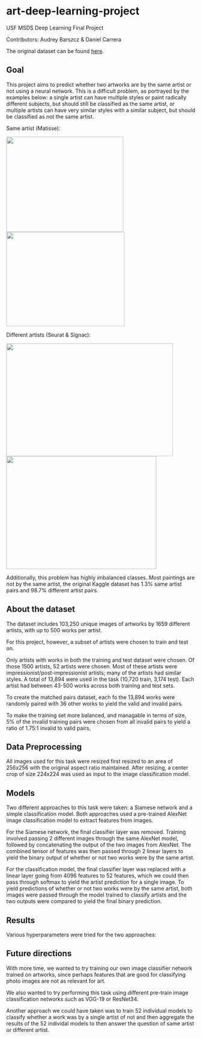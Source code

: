 # art-deep-learning-project
USF MSDS Deep Learning Final Project

Contributors: Audrey Barszcz & Daniel Carrera

The original dataset can be found [here](https://www.kaggle.com/c/painter-by-numbers/data).

## Goal
This project aims to predict whether two artworks are by the same artist or not using a neural network. This is a difficult problem, as portrayed by the examples below: a single artist can have multiple styles or paint radically different subjects, but should still be classified as the same artist, or multiple artists can have very similar styles with a similar subject, but should be classified as not the same artist.

Same artist (Matisse):

<img src="https://d26jxt5097u8sr.cloudfront.net/s3fs-public/Full_matisse2.jpg" width="312" height="253">  <img src="https://www.goldmarkart.com/images/stories/virtuemart/product/La-Gerbe1.jpg" width="315" height="251">

Different artists (Seurat & Signac):

<img src="https://upload.wikimedia.org/wikipedia/commons/thumb/7/7d/A_Sunday_on_La_Grande_Jatte%2C_Georges_Seurat%2C_1884.jpg/1200px-A_Sunday_on_La_Grande_Jatte%2C_Georges_Seurat%2C_1884.jpg" width="444" height="300">  <img src="https://impressionistarts.com/static/81cb87fd29c30d1cd5e1e0c46b827e3e/14b42/paul-signac-in-the-time-of-harmony.jpg" width="400" height="300">

Additionally, this problem has highly imbalanced classes. Most paintings are not by the same artist, the original Kaggle dataset has 1.3% same artist pairs and 98.7% different artist pairs.

## About the dataset
The dataset includes 103,250 unique images of artworks by 1659 different artists, with up to 500 works per artist.

For this project, however, a subset of artists were chosen to train and test on. 

Only artists with works in both the training and test dataset were chosen. Of those 1500 artists, 52 artists were chosen. Most of these artists were impressionist/post-impressionist artists; many of the artists had similar styles. A total of 13,894 were used in the task (10,720 train, 3,174 test). Each artist had between 43-500 works across both training and test sets.

To create the matched pairs dataset, each fo the 13,894 works were randomly paired with 36 other works to yield the valid and invalid pairs. 

To make the training set more balanced, and managable in terms of size, 5% of the invalid training pairs were chosen from all invalid pairs to yield a ratio of 1.75:1 invalid to valid pairs.

## Data Preprocessing
All images used for this task were resized first resized to an area of 256x256 with the original aspect ratio maintained. After resizing, a center crop of size 224x224 was used as input to the image classification model.

## Models
Two different approaches to this task were taken: a Siamese network and a simple classification model.
Both approaches used a pre-trained AlexNet image classification model to extract features from images.

For the Siamese network, the final classifier layer was removed. Training involved passing 2 different images through the same AlexNet model, followed by concatenating the output of the two images from AlexNet. The combined tensor of features was then passed through 2 linear layers to yield the binary output of whether or not two works were by the same artist.

For the classification model, the final classifier layer was replaced with a linear layer going from 4096 features to 52 features, which we could then pass through softmax to yield the artist prediction for a single image. To yield predictions of whether or not two works were by the same artist, both images were passed through the model trained to classify artists and the two outputs were compared to yield the final binary prediction.

## Results
Various hyperparameters were tried for the two approaches:

## Future directions
With more time, we wanted to try training our own image classifier network trained on artworks, since perhaps features that are good for classifying photo images are not as relevant for art.

We also wanted to try performing this task using different pre-train image classification networks such as VGG-19 or ResNet34.

Another approach we could have taken was to train 52 individual models to classify whether a work was by a single artist of not and then aggregate the results of the 52 individal models to then answer the question of same artist or different artist.
